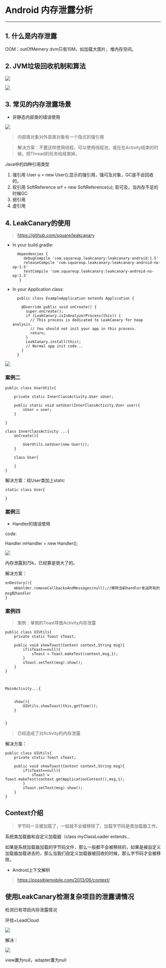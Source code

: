 
# Android 内存泄露分析

---

## 1. 什么是内存泄露

OOM：outOfMemery dvm只有10M，如加载大图片，堆内存空间。

## 2. JVM垃圾回收机制和算法

![](https://github.com/IvyZh/Android_Learning/blob/master/imgs/itcast/QQ%E6%88%AA%E5%9B%BE20161226154054.png)

![](https://github.com/IvyZh/Android_Learning/blob/master/imgs/itcast/QQ%E6%88%AA%E5%9B%BE20161226155729.png)

## 3. 常见的内存泄露场景

* 非静态内部类的错误使用

![](https://github.com/IvyZh/Android_Learning/blob/master/imgs/itcast/QQ%E6%88%AA%E5%9B%BE20161226160528.png)

> 内部类对象对外部类对象有一个隐式的强引用

> 解决方案：不要这样使用线程，可以使用线程池，或在在Activity结束的时候，把Thread的任务给结束掉。

Java中的四种引用类型

1. 强引用 User u = new User();显示的强引用，强可及对象，GC是不会回收的。
2. 软引用 SoftReference srf = new SoftReference(u); 软可及，当内存不足的时候GC
3. 弱引用
4. 虚引用


## 4. LeakCanary的使用

> https://github.com/square/leakcanary


* In your build.gradle:

		dependencies {
		   debugCompile 'com.squareup.leakcanary:leakcanary-android:1.5'
		   releaseCompile 'com.squareup.leakcanary:leakcanary-android-no-op:1.5'
		   testCompile 'com.squareup.leakcanary:leakcanary-android-no-op:1.5'
		 }

* In your Application class:

		public class ExampleApplication extends Application {
		
		  @Override public void onCreate() {
		    super.onCreate();
		    if (LeakCanary.isInAnalyzerProcess(this)) {
		      // This process is dedicated to LeakCanary for heap analysis.
		      // You should not init your app in this process.
		      return;
		    }
		    LeakCanary.install(this);
		    // Normal app init code...
		  }
		}

![](https://github.com/IvyZh/Android_Learning/blob/master/imgs/itcast/QQ%E6%88%AA%E5%9B%BE20161226163353.png)





### 案例二



	public class UserUtils{
	
		private static InnerClassActivity.User sUser;
	
		public static void setUser(InnerClassActivity.User user){
			sUser = user;
		}
	
	}
	
	class InnerClassActivity ...{
		onCreate(){
		
			UserUtils.setUser(new User());
		}
	
		class User{
		
		}
	}

解决方案：给User类加上static


	static class User{
		
	}



### 案例三

* Handler的错误使用

code:

Handler mHandler = new Handler();

![](https://github.com/IvyZh/Android_Learning/blob/master/imgs/itcast/QQ%E6%88%AA%E5%9B%BE20161226165103.png)


内存泄露到75k，已经算是很大了的。

解决方案：

	onDestory(){
		mHanlder.removeCallbacksAndMessages(null);//移除当前handler发送所有的msg和handler
	}


### 案例四

> 案例：单例的Toast导致Activity内存泄露


	public class UIUtils{
		private static Toast sToast;
	
		public void showToast(Context context,String msg){
			if(sToast==null){
				sToast = Toast.makeTest(context,msg,1);
			}
			sToast.setText(msg).show();
		}
	}



	MainActivity...{
	
	
		show(){
			UIUtils.showToast(this,getTime());
		}
		
	
	}


> 已经造成了对Activity的内存泄露

解决方案：

	public class UIUtils{
		private static Toast sToast;
	
		public void showToast(Context context,String msg){
			if(sToast==null){
				sToast = Toast.makeTest(context.getApplicationContext(),msg,1);
			}
			sToast.setText(msg).show();
		}
	}

## Context介绍

> 字节码一旦被加载了，一般就不会被移除了。加载字节码是类加载器工作。

系统类加载器和自定义加载器（class myClassLoader extends...

如果是系统加载器加载的字节码文件，那么一般都不会被移除的，如果是被自定义加载器加载进去的，那么当我们自定义加载器被回收的时候，那么字节码才会被移除。



* Android上下文解析

> https://possiblemobile.com/2013/06/context/



## 使用LeakCanary检测复杂项目的泄露请情况

检测已有项目内存泄露情况

环信+LeadCloud

![](https://github.com/IvyZh/Android_Learning/blob/master/imgs/itcast/QQ%E6%88%AA%E5%9B%BE20161226173816.png)

解决：

![](https://github.com/IvyZh/Android_Learning/blob/master/imgs/itcast/QQ%E6%88%AA%E5%9B%BE20161226174045.png)


view置为null，adapter置为null

